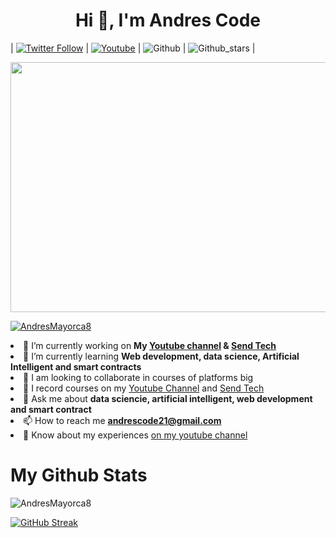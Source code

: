 

<h1 align="center">Hi 👋, I'm Andres Code</h1>

| [![Twitter Follow](https://img.shields.io/twitter/follow/AndresCode8?color=%2322A0ED&label=Andres%20Code&logo=twitter&logoColor=%2322A0ED&style=for-the-badge)](https://twitter.com/AndresCode8) | 
[![Youtube](https://img.shields.io/youtube/channel/subscribers/UCMsffGZQyaHJSrOs6xp_-Zg?color=%23E05D44&label=Suscriptores&logo=YouTube&logoColor=%23E05D44&style=for-the-badge)](https://www.youtube.com/channel/UCMsffGZQyaHJSrOs6xp_-Zg) | 
![Github](https://img.shields.io/github/followers/AndresCode08?color=%231C1B1B&label=Seguidores&logo=Github&logoColor=%231C1B1B&style=for-the-badge) | 
![Github_stars](https://img.shields.io/github/stars/AndresCode08?color=%231C1B1B&label=Estrellas&logo=Github&logoColor=%231C1B1B&style=for-the-badge) | 

 
<p align="center"><img src="https://user-images.githubusercontent.com/70079260/141687329-68705fec-4122-41d7-916e-9e3a1f343eae.png" height="400" width="800"></p>

 
<p align="left"> <a href="https://github.com/ryo-ma/github-profile-trophy"><img src="https://github-profile-trophy.vercel.app/?username=AndresCode08&theme=darkhub" alt="AndresMayorca8" /></a> </p
    

- 🔭 I’m currently working on **My [Youtube channel](https://www.youtube.com/channel/UCMsffGZQyaHJSrOs6xp_-Zg) & [Send Tech](https://www.youtube.com/channel/UC9qwrWMA03Asi5H8IMrZC9A)**
- 🌱 I’m currently learning **Web development, data science, Artificial Intelligent and smart contracts**
- 👯 I am looking to collaborate in courses of platforms big  
- 📝 I record courses on my [Youtube Channel](https://www.youtube.com/channel/UCMsffGZQyaHJSrOs6xp_-Zg) and [Send Tech](https://www.youtube.com/channel/UC9qwrWMA03Asi5H8IMrZC9A) 
- 💬 Ask me about **data sciencie, artificial intelligent, web development and smart contract**
- 📫 How to reach me **andrescode21@gmail.com**
- 📄 Know about my experiences [on my youtube channel](https://www.youtube.com/channel/UCMsffGZQyaHJSrOs6xp_-Zg)

 
# My Github Stats
<img src="https://github-readme-stats.vercel.app/api?username=AndresCode08&theme=dark&show_icons=true&locale=en" alt="AndresMayorca8" />
 
[![GitHub Streak](https://github-readme-streak-stats.herokuapp.com?user=AndresCode08&theme=dark&hide_border=true&date_format=M%20j%5B%2C%20Y%5D)](https://git.io/streak-stats)





